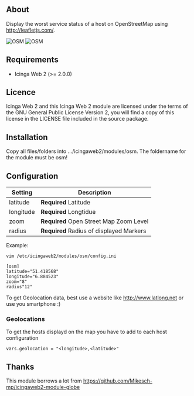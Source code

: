 ## About
Display the worst service status of a host on OpenStreetMap using http://leafletjs.com/.

![OSM](https://github.com/cstegm/icingaweb2-module-osm/raw/master/screenshots/osm1.png)
![OSM](https://github.com/cstegm/icingaweb2-module-osm/raw/master/screenshots/osm2.png)

## Requirements

* Icinga Web 2 (&gt;= 2.0.0)

## Licence

Icinga Web 2 and this Icinga Web 2 module are licensed under the terms of the GNU General Public License Version 2, you will find a copy of this license in the LICENSE file included in the source package.

## Installation

Copy all files/folders into .../icingaweb2/modules/osm. The foldername for the module must be osm!

## Configuration
Setting            | Description
-------------------|-------------------
latitude           | **Required** Latitude
longitude          | **Required** Longtidue
zoom               | **Required** Open Street Map Zoom Level
radius               | **Required** Radius of displayed Markers

Example:
```
vim /etc/icingaweb2/modules/osm/config.ini

[osm]
latitude="51.418568"
longitude="6.884523"
zoom="8"
radius"12"
```
To get Geolocation data, best use a website like http://www.latlong.net or use you smartphone :)

### Geolocations

To get the hosts displayd on the map you have to add to each host configuration 
```
vars.geolocation = "<longitude>,<latitude>"
```

## Thanks
This module borrows a lot from https://github.com/Mikesch-mp/icingaweb2-module-globe

